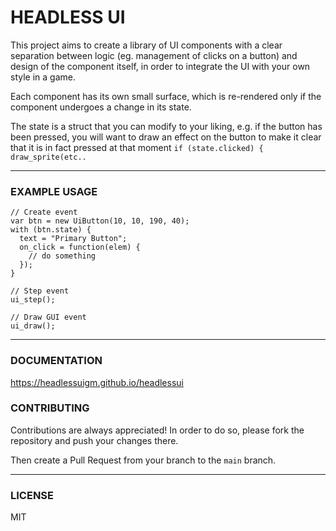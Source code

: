 # HEADLESS UI

This project aims to create a library of UI components with a clear separation between logic (eg. management of clicks on a button) and design of the component itself, in order to integrate the UI with your own style in a game.

Each component has its own small surface, which is re-rendered only if the component undergoes a change in its state.

The state is a struct that you can modify to your liking, e.g. if the button has been pressed, you will want to draw an effect on the button to make it clear that it is in fact pressed at that moment `if (state.clicked) { draw_sprite(etc..`

---

### EXAMPLE USAGE

```gml
// Create event
var btn = new UiButton(10, 10, 190, 40);
with (btn.state) {
  text = "Primary Button";
  on_click = function(elem) {
    // do something
  });
}
```

```gml
// Step event
ui_step();
```

```gml
// Draw GUI event
ui_draw();
```
---

### DOCUMENTATION

https://headlessuigm.github.io/headlessui

### CONTRIBUTING

Contributions are always appreciated! In order to do so, please fork the repository and push your changes there. 

Then create a Pull Request from your branch to the `main` branch.

---

### LICENSE 

MIT
